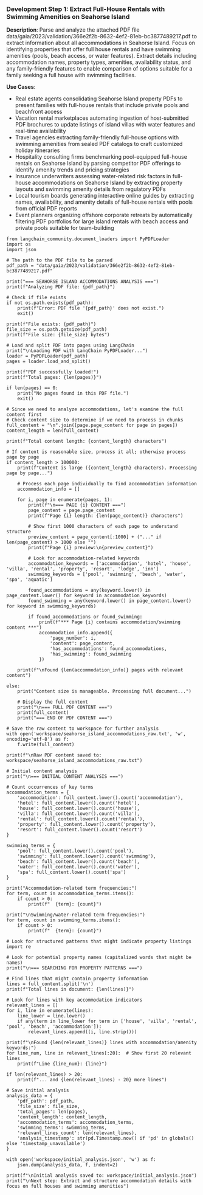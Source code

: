 ### Development Step 1: Extract Full-House Rentals with Swimming Amenities on Seahorse Island

**Description**: Parse and analyze the attached PDF file data/gaia/2023/validation/366e2f2b-8632-4ef2-81eb-bc3877489217.pdf to extract information about all accommodations in Seahorse Island. Focus on identifying properties that offer full house rentals and have swimming amenities (pools, beach access, or water features). Extract details including accommodation names, property types, amenities, availability status, and any family-friendly features to enable comparison of options suitable for a family seeking a full house with swimming facilities.

**Use Cases**:
- Real estate agents consolidating Seahorse Island property PDFs to present families with full-house rentals that include private pools and beachfront access
- Vacation rental marketplaces automating ingestion of host-submitted PDF brochures to update listings of island villas with water features and real-time availability
- Travel agencies extracting family-friendly full-house options with swimming amenities from sealed PDF catalogs to craft customized holiday itineraries
- Hospitality consulting firms benchmarking pool-equipped full-house rentals on Seahorse Island by parsing competitor PDF offerings to identify amenity trends and pricing strategies
- Insurance underwriters assessing water-related risk factors in full-house accommodations on Seahorse Island by extracting property layouts and swimming amenity details from regulatory PDFs
- Local tourism boards generating interactive online guides by extracting names, availability, and amenity details of full-house rentals with pools from official PDF reports
- Event planners organizing offshore corporate retreats by automatically filtering PDF portfolios for large island rentals with beach access and private pools suitable for team-building

```
from langchain_community.document_loaders import PyPDFLoader
import os
import json

# The path to the PDF file to be parsed
pdf_path = "data/gaia/2023/validation/366e2f2b-8632-4ef2-81eb-bc3877489217.pdf"

print("=== SEAHORSE ISLAND ACCOMMODATIONS ANALYSIS ===")
print(f"Analyzing PDF file: {pdf_path}")

# Check if file exists
if not os.path.exists(pdf_path):
    print(f"Error: PDF file '{pdf_path}' does not exist.")
    exit()

print(f"File exists: {pdf_path}")
file_size = os.path.getsize(pdf_path)
print(f"File size: {file_size} bytes")

# Load and split PDF into pages using LangChain
print("\nLoading PDF with LangChain PyPDFLoader...")
loader = PyPDFLoader(pdf_path)
pages = loader.load_and_split()

print(f"PDF successfully loaded!")
print(f"Total pages: {len(pages)}")

if len(pages) == 0:
    print("No pages found in this PDF file.")
    exit()

# Since we need to analyze accommodations, let's examine the full content first
# Check content size to determine if we need to process in chunks
full_content = "\n".join([page.page_content for page in pages])
content_length = len(full_content)

print(f"Total content length: {content_length} characters")

# If content is reasonable size, process it all; otherwise process page by page
if content_length > 100000:
    print(f"Content is large ({content_length} characters). Processing page by page...")
    
    # Process each page individually to find accommodation information
    accommodation_info = []
    
    for i, page in enumerate(pages, 1):
        print(f"\n=== PAGE {i} CONTENT ===")
        page_content = page.page_content
        print(f"Page {i} length: {len(page_content)} characters")
        
        # Show first 1000 characters of each page to understand structure
        preview_content = page_content[:1000] + ("..." if len(page_content) > 1000 else "")
        print(f"Page {i} preview:\n{preview_content}")
        
        # Look for accommodation-related keywords
        accommodation_keywords = ['accommodation', 'hotel', 'house', 'villa', 'rental', 'property', 'resort', 'lodge', 'inn']
        swimming_keywords = ['pool', 'swimming', 'beach', 'water', 'spa', 'aquatic']
        
        found_accommodations = any(keyword.lower() in page_content.lower() for keyword in accommodation_keywords)
        found_swimming = any(keyword.lower() in page_content.lower() for keyword in swimming_keywords)
        
        if found_accommodations or found_swimming:
            print(f"*** Page {i} contains accommodation/swimming content ***")
            accommodation_info.append({
                'page_number': i,
                'content': page_content,
                'has_accommodations': found_accommodations,
                'has_swimming': found_swimming
            })
    
    print(f"\nFound {len(accommodation_info)} pages with relevant content")
    
else:
    print("Content size is manageable. Processing full document...")
    
    # Display the full content
    print("\n=== FULL PDF CONTENT ===")
    print(full_content)
    print("=== END OF PDF CONTENT ===")

# Save the raw content to workspace for further analysis
with open('workspace/seahorse_island_accommodations_raw.txt', 'w', encoding='utf-8') as f:
    f.write(full_content)

print(f"\nRaw PDF content saved to: workspace/seahorse_island_accommodations_raw.txt")

# Initial content analysis
print("\n=== INITIAL CONTENT ANALYSIS ===")

# Count occurrences of key terms
accommodation_terms = {
    'accommodation': full_content.lower().count('accommodation'),
    'hotel': full_content.lower().count('hotel'),
    'house': full_content.lower().count('house'),
    'villa': full_content.lower().count('villa'),
    'rental': full_content.lower().count('rental'),
    'property': full_content.lower().count('property'),
    'resort': full_content.lower().count('resort')
}

swimming_terms = {
    'pool': full_content.lower().count('pool'),
    'swimming': full_content.lower().count('swimming'),
    'beach': full_content.lower().count('beach'),
    'water': full_content.lower().count('water'),
    'spa': full_content.lower().count('spa')
}

print("Accommodation-related term frequencies:")
for term, count in accommodation_terms.items():
    if count > 0:
        print(f"  {term}: {count}")

print("\nSwimming/water-related term frequencies:")
for term, count in swimming_terms.items():
    if count > 0:
        print(f"  {term}: {count}")

# Look for structured patterns that might indicate property listings
import re

# Look for potential property names (capitalized words that might be names)
print("\n=== SEARCHING FOR PROPERTY PATTERNS ===")

# Find lines that might contain property information
lines = full_content.split('\n')
print(f"Total lines in document: {len(lines)}")

# Look for lines with key accommodation indicators
relevant_lines = []
for i, line in enumerate(lines):
    line_lower = line.lower()
    if any(term in line_lower for term in ['house', 'villa', 'rental', 'pool', 'beach', 'accommodation']):
        relevant_lines.append((i, line.strip()))

print(f"\nFound {len(relevant_lines)} lines with accommodation/amenity keywords:")
for line_num, line in relevant_lines[:20]:  # Show first 20 relevant lines
    print(f"Line {line_num}: {line}")

if len(relevant_lines) > 20:
    print(f"... and {len(relevant_lines) - 20} more lines")

# Save initial analysis
analysis_data = {
    'pdf_path': pdf_path,
    'file_size': file_size,
    'total_pages': len(pages),
    'content_length': content_length,
    'accommodation_terms': accommodation_terms,
    'swimming_terms': swimming_terms,
    'relevant_lines_count': len(relevant_lines),
    'analysis_timestamp': str(pd.Timestamp.now() if 'pd' in globals() else 'timestamp_unavailable')
}

with open('workspace/initial_analysis.json', 'w') as f:
    json.dump(analysis_data, f, indent=2)

print(f"\nInitial analysis saved to: workspace/initial_analysis.json")
print("\nNext step: Extract and structure accommodation details with focus on full houses and swimming amenities")
```